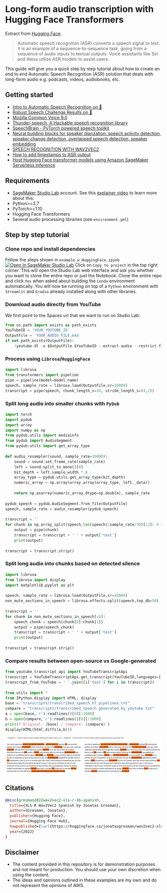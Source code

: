 # Long-form audio transcription with Hugging Face Transformers

Extract from [Hugging Face](https://huggingface.co/docs/transformers/tasks/asr):

> Automatic speech recognition (ASR) converts a speech signal to text. It is an example of a sequence-to-sequence task, going from a sequence of audio inputs to textual outputs. Voice assistants like Siri and Alexa utilize ASR models to assist users.

This guide will give you a quick step by step tutorial about how to create an end to end Automatic Speech Recognition (ASR) solution that deals with long-form audio e.g. podcasts, videos, audiobooks, etc.

## Getting started
- [Intro to Automatic Speech Recognition on 🤗](https://huggingface.co/tasks/automatic-speech-recognition)
- [Robust Speech Challenge Results on 🤗](https://huggingface.co/spaces/speech-recognition-community-v2/FinalLeaderboard)
- [Mozilla Common Voice 9.0](https://huggingface.co/datasets/mozilla-foundation/common_voice_9_0)
- [Thunder-speech, A Hackable speech recognition library](https://scart97.github.io/thunder-speech/Ultimate%20guide/)
- [SpeechBrain - PyTorch powered speech toolkit](https://speechbrain.github.io/)
- [Neural building blocks for speaker diarization: speech activity detection, speaker change detection, overlapped speech detection, speaker embedding](https://github.com/pyannote/pyannote-audio)
- [SPEECH RECOGNITION WITH WAV2VEC2](https://pytorch.org/tutorials/intermediate/speech_recognition_pipeline_tutorial.html)
- [How to add timestamps to ASR output](https://github.com/huggingface/transformers/issues/11307)
- [Host Hugging Face transformer models using Amazon SageMaker Serverless Inference](https://aws.amazon.com/de/blogs/machine-learning/host-hugging-face-transformer-models-using-amazon-sagemaker-serverless-inference/)

## Requirements
- [SageMaker Studio Lab](https://studiolab.sagemaker.aws/) account. See this [explainer video](https://www.youtube.com/watch?v=FUEIwAsrMP4) to learn more about this.
- Python>=3.7
- PyTorch>=1.10
- Hugging Face Transformers
- Several audio processing libraries (see `environment.yml`)

## Step by step tutorial

### Clone repo and install dependencies

Follow the steps shown in `example_w_HuggingFace.ipynb` [![Open In SageMaker Studio Lab](https://studiolab.sagemaker.aws/studiolab.svg)](https://studiolab.sagemaker.aws/import/github/machinelearnear/long-audio-transcription-spanish/blob/main/example_w_HuggingFace.ipynb) Click on `Copy to project` in the top right corner. This will open the Studio Lab web interface and ask you whether you want to clone the entire repo or just the Notebook. Clone the entire repo and click `Yes` when asked about building the `Conda` environment automatically. You will now be running on top of a `Python` environment with `Streamlit` and `Gradio` already installed along with other libraries.

### Download audio directly from YouTube

We first point to the Spaces url that we want to run on Studio Lab:

```python
from os.path import exists as path_exists
YouTubeID = 'YOUR_YOUTUBE_ID' 
OutputFile = 'YOUR_AUDIO_FILE.m4a'
if not path_exists(OutputFile):
    !youtube-dl -o $OutputFile $YouTubeID --extract-audio --restrict-filenames -f 'bestaudio[ext=m4a]'
```

### Process using `Librosa`/`HuggingFace`

```python
import librosa
from transformers import pipeline
pipe = pipeline(model=model_name)
speech, sample_rate = librosa.load(OutputFile,sr=16000)
transcript = pipe(speech, chunk_length_s=10, stride_length_s=(4,2))
```

### Split long audio into smaller chunks with `PyDub`

```python
import torch
import pydub
import array
import numpy as np
from pydub.utils import mediainfo
from pydub import AudioSegment
from pydub.utils import get_array_type

def audio_resampler(sound, sample_rate=16000):
    sound = sound.set_frame_rate(sample_rate)
    left = sound.split_to_mono()[0]
    bit_depth = left.sample_width * 8
    array_type = pydub.utils.get_array_type(bit_depth)
    numeric_array = np.array(array.array(array_type, left._data))
    
    return np.asarray(numeric_array,dtype=np.double), sample_rate

pydub_speech = pydub.AudioSegment.from_file(OutputFile)
speech, sample_rate = audio_resampler(pydub_speech)

transcript = ''
for chunk in np.array_split(speech,len(speech)/sample_rate/30)[:2]: # split every 30 seconds, take only first minute
    output = pipe(chunk)
    transcript = transcript + ' ' + output['text']
    print(output)
    
transcript = transcript.strip()
```

### Split long audio into chunks based on detected silence

```python
import librosa
from librosa import display
import matplotlib.pyplot as plt

speech, sample_rate = librosa.load(OutputFile,sr=16000)
non_mute_sections_in_speech = librosa.effects.split(speech,top_db=50)

transcript = ''
for chunk in non_mute_sections_in_speech[:6]:
    speech_chunk = speech[chunk[0]:chunk[1]]
    output = pipe(speech_chunk)
    transcript = transcript + ' ' + output['text']
    print(output)
    
transcript = transcript.strip()
```

### Compare results between open-source vs Google-generated

```python
from youtube_transcript_api import YouTubeTranscriptApi
transcript = YouTubeTranscriptApi.get_transcript(YouTubeID,languages=['es'])
transcript_from_YouTube = ' '.join([i['text'] for i in transcript])

from utils import *
from IPython.display import HTML, display
base = "transcripts/transcribed_speech_hf_pipelines.txt"
compare = "transcripts/transcribed_speech_generated_by_youtube.txt"
a = open(base,'r').readlines()[0][:1000]
b = open(compare,'r').readlines()[0][:1000]
print(f'Original: {base} / Compare: {compare}')
display(HTML(html_diffs(a,b)))
```

![Difference between open-source and Google](example.png)

## Citations
```bibtex
@misc{grosman2022wav2vec2-xls-r-1b-spanish,
  title={XLS-R Wav2Vec2 Spanish by Jonatas Grosman},
  author={Grosman, Jonatas},
  publisher={Hugging Face},
  journal={Hugging Face Hub},
  howpublished={\url{https://huggingface.co/jonatasgrosman/wav2vec2-xls-r-1b-spanish}},
  year={2022}
}
```

## Disclaimer
- The content provided in this repository is for demonstration purposes and not meant for production. You should use your own discretion when using the content.
- The ideas and opinions outlined in these examples are my own and do not represent the opinions of AWS.